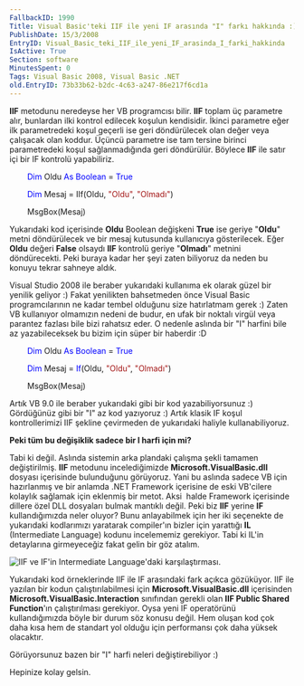```yaml
---
FallbackID: 1990
Title: Visual Basic'teki IIF ile yeni IF arasında "I" farkı hakkında :)
PublishDate: 15/3/2008
EntryID: Visual_Basic_teki_IIF_ile_yeni_IF_arasinda_I_farki_hakkinda
IsActive: True
Section: software
MinutesSpent: 0
Tags: Visual Basic 2008, Visual Basic .NET
old.EntryID: 73b33b62-b2dc-4c63-a247-86e217f6cd1a
---
```

**IIF** metodunu neredeyse her VB programcısı bilir. **IIF** toplam üç
parametre alır, bunlardan ilki kontrol edilecek koşulun kendisidir.
İkinci parametre eğer ilk parametredeki koşul geçerli ise geri
döndürülecek olan değer veya çalışacak olan koddur. Üçüncü parametre ise
tam tersine birinci parametredeki koşul sağlanmadığında geri döndürülür.
Böylece **IIF** ile satır içi bir IF kontrolü yapabiliriz.

        <span style="color: blue;">Dim</span> Oldu <span
style="color: blue;">As</span> <span style="color: blue;">Boolean</span>
= <span style="color: blue;">True</span>

        <span style="color: blue;">Dim</span> Mesaj = IIf(Oldu, <span
style="color: #a31515;">"Oldu"</span>, <span
style="color: #a31515;">"Olmadı"</span>)

        MsgBox(Mesaj)

Yukarıdaki kod içerisinde **Oldu** Boolean değişkeni **True** ise geriye
"**Oldu**" metni döndürülecek ve bir mesaj kutusunda kullanıcıya
gösterilecek. Eğer **Oldu** değeri **False** olsaydı **IIF** kontrolü
geriye "**Olmadı**" metnini döndürecekti. Peki buraya kadar her şeyi
zaten biliyoruz da neden bu konuyu tekrar sahneye aldık.

Visual Studio 2008 ile beraber yukarıdaki kullanıma ek olarak güzel bir
yenilik geliyor :) Fakat yenilikten bahsetmeden önce Visual Basic
programcılarının ne kadar tembel olduğunu size hatırlatmam gerek :)
Zaten VB kullanıyor olmamızın nedeni de budur, en ufak bir noktalı
virgül veya parantez fazlası bile bizi rahatsız eder. O nedenle aslında
bir "I" harfini bile az yazabileceksek bu bizim için süper bir haberdir
:D

        <span style="color: blue;">Dim</span> Oldu <span
style="color: blue;">As</span> <span style="color: blue;">Boolean</span>
= <span style="color: blue;">True</span>

        <span style="color: blue;">Dim</span> Mesaj = <span
style="color: blue;">If</span>(Oldu, <span
style="color: #a31515;">"Oldu"</span>, <span
style="color: #a31515;">"Olmadı"</span>)

        MsgBox(Mesaj)

Artık VB 9.0 ile beraber yukarıdaki gibi bir kod yazabiliyorsunuz :)
Gördüğünüz gibi bir "I" az kod yazıyoruz :) Artık klasik IF koşul
kontrollerimizi IIF şekline çevirmeden de yukarıdaki haliyle
kullanabiliyoruz.

**Peki tüm bu değişiklik sadece bir I harfi için mi?**

Tabi ki değil. Aslında sistemin arka plandaki çalışma şekli tamamen
değiştirilmiş. **IIF** metodunu incelediğimizde
**Microsoft.VisualBasic.dll** dosyası içerisinde bulunduğunu görüyoruz.
Yani bu aslında sadece VB için hazırlanmış ve bir anlamda .NET Framework
içerisine de eski VB'cilere kolaylık sağlamak için eklenmiş bir metot.
Aksi  halde Framework içerisinde dillere özel DLL dosyaları bulmak
mantıklı değil. Peki biz **IIF** yerine **IF** kullandığımızda neler
oluyor? Bunu anlayabilmek için her iki seçenekte de yukarıdaki
kodlarımızı yaratarak compiler'ın bizler için yarattığı **IL**
(Intermediate Language) kodunu incelememiz gerekiyor. Tabi ki IL'in
detaylarına girmeyeceğiz fakat gelin bir göz atalım.

![IIF ve IF'in Intermediate Language'daki
karşılaştırması.](http://cdn.daron.yondem.com/assets/1990/14032008_1.png)

Yukarıdaki kod örneklerinde IIF ile IF arasındaki fark açıkca gözüküyor.
IIF ile yazılan bir kodun çalıştırılabilmesi için
**Microsoft.VisualBasic.dll** içerisinden
**Microsoft.VisualBasic.Interaction** sınıfından gerekli olan **IIF
Public Shared Function**'ın çalıştırılması gerekiyor. Oysa yeni IF
operatörünü kullandığımızda böyle bir durum söz konusu değil. Hem oluşan
kod çok daha kısa hem de standart yol olduğu için performansı çok daha
yüksek olacaktır.

Görüyorsunuz bazen bir "I" harfi neleri değiştirebiliyor :)

Hepinize kolay gelsin.


